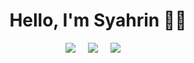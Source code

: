 <h1 align='center'> Hello, I'm Syahrin  👋👦</h1>

<p align='center'>
 <a href="https://twitter.com/ssyhrn_"><img src="https://img.shields.io/badge/twitter-%231DA1F2.svg?&style=for-the-badge&logo=x&logoColor=white" /></a>&nbsp;&nbsp;&nbsp;&nbsp;
  <a href="https://www.linkedin.com/in/mohamad-syahrin-bin-suhaimi-57765217a/"><img src="https://img.shields.io/badge/linkedin-%230077B5.svg?&style=for-the-badge&logo=linkedin&logoColor=white" /></a>&nbsp;&nbsp;&nbsp;&nbsp;
  <a href="mailto:rushsyahrin@gmail.com"><img src="https://img.shields.io/badge/gmail-%23D14836.svg?&style=for-the-badge&logo=gmail&logoColor=white" /></a>&nbsp;&nbsp;&nbsp;&nbsp;
</p>






